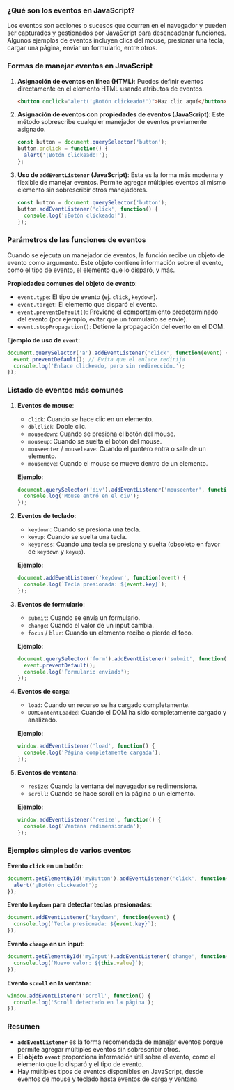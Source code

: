 ### ¿Qué son los eventos en JavaScript?

Los eventos son acciones o sucesos que ocurren en el navegador y pueden ser capturados y gestionados por JavaScript para desencadenar funciones. Algunos ejemplos de eventos incluyen clics del mouse, presionar una tecla, cargar una página, enviar un formulario, entre otros.

### Formas de manejar eventos en JavaScript

1. **Asignación de eventos en línea (HTML)**:
   Puedes definir eventos directamente en el elemento HTML usando atributos de eventos.
   ```html
   <button onclick="alert('¡Botón clickeado!')">Haz clic aquí</button>
   ```

2. **Asignación de eventos con propiedades de eventos (JavaScript)**:
   Este método sobrescribe cualquier manejador de eventos previamente asignado.
   ```javascript
   const button = document.querySelector('button');
   button.onclick = function() {
     alert('¡Botón clickeado!');
   };
   ```

3. **Uso de `addEventListener` (JavaScript)**:
   Esta es la forma más moderna y flexible de manejar eventos. Permite agregar múltiples eventos al mismo elemento sin sobrescribir otros manejadores.
   ```javascript
   const button = document.querySelector('button');
   button.addEventListener('click', function() {
     console.log('¡Botón clickeado!');
   });
   ```

### Parámetros de las funciones de eventos

Cuando se ejecuta un manejador de eventos, la función recibe un objeto de evento como argumento. Este objeto contiene información sobre el evento, como el tipo de evento, el elemento que lo disparó, y más.

**Propiedades comunes del objeto de evento**:
- `event.type`: El tipo de evento (ej. `click`, `keydown`).
- `event.target`: El elemento que disparó el evento.
- `event.preventDefault()`: Previene el comportamiento predeterminado del evento (por ejemplo, evitar que un formulario se envíe).
- `event.stopPropagation()`: Detiene la propagación del evento en el DOM.

**Ejemplo de uso de `event`**:
```javascript
document.querySelector('a').addEventListener('click', function(event) {
  event.preventDefault(); // Evita que el enlace redirija
  console.log('Enlace clickeado, pero sin redirección.');
});
```

### Listado de eventos más comunes

1. **Eventos de mouse**:
   - `click`: Cuando se hace clic en un elemento.
   - `dblclick`: Doble clic.
   - `mousedown`: Cuando se presiona el botón del mouse.
   - `mouseup`: Cuando se suelta el botón del mouse.
   - `mouseenter` / `mouseleave`: Cuando el puntero entra o sale de un elemento.
   - `mousemove`: Cuando el mouse se mueve dentro de un elemento.

   **Ejemplo**:
   ```javascript
   document.querySelector('div').addEventListener('mouseenter', function() {
     console.log('Mouse entró en el div');
   });
   ```

2. **Eventos de teclado**:
   - `keydown`: Cuando se presiona una tecla.
   - `keyup`: Cuando se suelta una tecla.
   - `keypress`: Cuando una tecla se presiona y suelta (obsoleto en favor de `keydown` y `keyup`).

   **Ejemplo**:
   ```javascript
   document.addEventListener('keydown', function(event) {
     console.log(`Tecla presionada: ${event.key}`);
   });
   ```

3. **Eventos de formulario**:
   - `submit`: Cuando se envía un formulario.
   - `change`: Cuando el valor de un input cambia.
   - `focus` / `blur`: Cuando un elemento recibe o pierde el foco.

   **Ejemplo**:
   ```javascript
   document.querySelector('form').addEventListener('submit', function(event) {
     event.preventDefault();
     console.log('Formulario enviado');
   });
   ```

4. **Eventos de carga**:
   - `load`: Cuando un recurso se ha cargado completamente.
   - `DOMContentLoaded`: Cuando el DOM ha sido completamente cargado y analizado.

   **Ejemplo**:
   ```javascript
   window.addEventListener('load', function() {
     console.log('Página completamente cargada');
   });
   ```

5. **Eventos de ventana**:
   - `resize`: Cuando la ventana del navegador se redimensiona.
   - `scroll`: Cuando se hace scroll en la página o un elemento.

   **Ejemplo**:
   ```javascript
   window.addEventListener('resize', function() {
     console.log('Ventana redimensionada');
   });
   ```

### Ejemplos simples de varios eventos

**Evento `click` en un botón**:
```javascript
document.getElementById('myButton').addEventListener('click', function() {
  alert('¡Botón clickeado!');
});
```

**Evento `keydown` para detectar teclas presionadas**:
```javascript
document.addEventListener('keydown', function(event) {
  console.log(`Tecla presionada: ${event.key}`);
});
```

**Evento `change` en un input**:
```javascript
document.getElementById('myInput').addEventListener('change', function() {
  console.log(`Nuevo valor: ${this.value}`);
});
```

**Evento `scroll` en la ventana**:
```javascript
window.addEventListener('scroll', function() {
  console.log('Scroll detectado en la página');
});
```

### Resumen

- **`addEventListener`** es la forma recomendada de manejar eventos porque permite agregar múltiples eventos sin sobrescribir otros.
- El **objeto `event`** proporciona información útil sobre el evento, como el elemento que lo disparó y el tipo de evento.
- Hay múltiples tipos de eventos disponibles en JavaScript, desde eventos de mouse y teclado hasta eventos de carga y ventana.